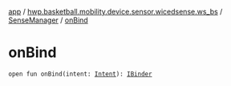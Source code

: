 [app](../../index.md) / [hwp.basketball.mobility.device.sensor.wicedsense.ws_bs](../index.md) / [SenseManager](index.md) / [onBind](.)

# onBind

`open fun onBind(intent: `[`Intent`](https://developer.android.com/reference/android/content/Intent.html)`): `[`IBinder`](https://developer.android.com/reference/android/os/IBinder.html)